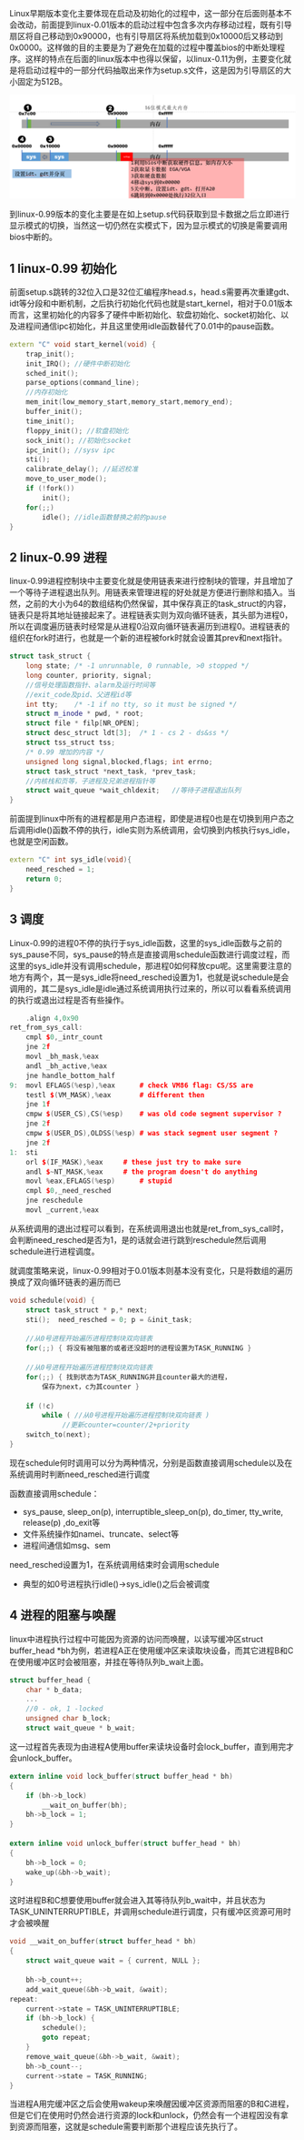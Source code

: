 Linux早期版本变化主要体现在启动及初始化的过程中，这一部分在后面则基本不会改动，前面提到linux-0.01版本的启动过程中包含多次内存移动过程，既有引导扇区将自己移动到0x90000，也有引导扇区将系统加载到0x10000后又移动到0x0000。这样做的目的主要是为了避免在加载的过程中覆盖bios的中断处理程序。这样的特点在后面的linux版本中也得以保留，以linux-0.11为例，主要变化就是将启动过程中的一部分代码抽取出来作为setup.s文件，这是因为引导扇区的大小固定为512B。

![](img/linux-0.x-boot.png)

到linux-0.99版本的变化主要是在如上setup.s代码获取到显卡数据之后立即进行显示模式的切换，当然这一切仍然在实模式下，因为显示模式的切换是需要调用bios中断的。

## 1 linux-0.99 初始化
前面setup.s跳转的32位入口是32位汇编程序head.s，head.s需要再次重建gdt、idt等分段和中断机制，之后执行初始化代码也就是start_kernel，相对于0.01版本而言，这里初始化的内容多了硬件中断初始化、软盘初始化、socket初始化、以及进程间通信ipc初始化，并且这里使用idle函数替代了0.01中的pause函数。
```c++
extern "C" void start_kernel(void) {
	trap_init();
	init_IRQ(); //硬件中断初始化
	sched_init();
	parse_options(command_line);
	//内存初始化
	mem_init(low_memory_start,memory_start,memory_end);
	buffer_init();
	time_init();
	floppy_init(); //软盘初始化
	sock_init(); //初始化socket
	ipc_init(); //sysv ipc
	sti();
	calibrate_delay(); //延迟校准
	move_to_user_mode();
	if (!fork())		
		init();
	for(;;)
		idle(); //idle函数替换之前的pause
}
```

## 2 linux-0.99 进程
linux-0.99进程控制块中主要变化就是使用链表来进行控制块的管理，并且增加了一个等待子进程退出队列。用链表来管理进程的好处就是方便进行删除和插入。当然，之前的大小为64的数组结构仍然保留，其中保存真正的task_struct的内容，链表只是将其地址链接起来了。进程链表实则为双向循环链表，其头部为进程0，所以在调度遍历链表时经常是从进程0沿双向循环链表遍历到进程0。进程链表的组织在fork时进行，也就是一个新的进程被fork时就会设置其prev和next指针。
```c++
struct task_struct {
	long state;	/* -1 unrunnable, 0 runnable, >0 stopped */
	long counter, priority, signal;
	//信号处理函数指针、alarm及运行时间等
	//exit_code及pid、父进程id等
	int tty;	/* -1 if no tty, so it must be signed */
	struct m_inode * pwd, * root;
	struct file * filp[NR_OPEN];
	struct desc_struct ldt[3];	/* 1 - cs 2 - ds&ss */
	struct tss_struct tss;
	/* 0.99 增加的内容 */
	unsigned long signal,blocked,flags;	int errno;
	struct task_struct *next_task, *prev_task;	
	//内核栈和页等，子进程及兄弟进程指针等
	struct wait_queue *wait_chldexit;	//等待子进程退出队列
}
```
前面提到linux中所有的进程都是用户态进程，即使是进程0也是在切换到用户态之后调用idle()函数不停的执行，idle实则为系统调用，会切换到内核执行sys_idle，也就是空闲函数。

```c++
extern "C" int sys_idle(void){
	need_resched = 1;	
	return 0;
}
```

## 3 调度
Linux-0.99的进程0不停的执行于sys_idle函数，这里的sys_idle函数与之前的sys_pause不同，sys_pause的特点是直接调用schedule函数进行调度过程，而这里的sys_idle并没有调用schedule，那进程0如何释放cpu呢。这里需要注意的地方有两个，其一是sys_idle将need_resched设置为1，也就是说schedule是会调用的，其二是sys_idle是idle通过系统调用执行过来的，所以可以看看系统调用的执行或退出过程是否有些操作。

```c++
	.align 4,0x90
ret_from_sys_call:
	cmpl $0,_intr_count
	jne 2f
	movl _bh_mask,%eax
	andl _bh_active,%eax
	jne handle_bottom_half
9:	movl EFLAGS(%esp),%eax		# check VM86 flag: CS/SS are
	testl $(VM_MASK),%eax		# different then
	jne 1f
	cmpw $(USER_CS),CS(%esp)	# was old code segment supervisor ?
	jne 2f
	cmpw $(USER_DS),OLDSS(%esp)	# was stack segment user segment ?
	jne 2f
1:	sti
	orl $(IF_MASK),%eax		# these just try to make sure
	andl $~NT_MASK,%eax		# the program doesn't do anything
	movl %eax,EFLAGS(%esp)		# stupid
	cmpl $0,_need_resched
	jne reschedule
	movl _current,%eax
```

从系统调用的退出过程可以看到，在系统调用退出也就是ret_from_sys_call时，会判断need_resched是否为1，是的话就会进行跳到reschedule然后调用schedule进行进程调度。

就调度策略来说，linux-0.99相对于0.01版本则基本没有变化，只是将数组的遍历换成了双向循环链表的遍历而已

```c++
void schedule(void) {
	struct task_struct * p,* next;	
	sti();	need_resched = 0; p = &init_task;

	//从0号进程开始遍历进程控制块双向链表
	for(;;) { 将没有被阻塞的或者还没超时的进程设置为TASK_RUNNING }

	//从0号进程开始遍历进程控制块双向链表
	for(;;) { 找到状态为TASK_RUNNING并且counter最大的进程，
		保存为next，c为其counter }

	if (!c) 	
		while ( //从0号进程开始遍历进程控制块双向链表 )			
			 //更新counter=counter/2+priority 	
	switch_to(next); 
}
```
现在schedule何时调用可以分为两种情况，分别是函数直接调用schedule以及在系统调用时判断need_resched进行调度

函数直接调用schedule：
* sys_pause, sleep_on(p), interruptible_sleep_on(p), do_timer, tty_write, release(p) ,do_exit等
* 文件系统操作如namei、truncate、select等
* 进程间通信如msg、sem

need_resched设置为1，在系统调用结束时会调用schedule
* 典型的如0号进程执行idle()->sys_idle()之后会被调度

## 4 进程的阻塞与唤醒
linux中进程执行过程中可能因为资源的访问而唤醒，以读写缓冲区struct buffer_head *bh为例，若进程A正在使用缓冲区来读取块设备，而其它进程B和C在使用缓冲区时会被阻塞，并挂在等待队列b_wait上面。
```c
struct buffer_head {	
	char * b_data;	
	... 
	//0 - ok, 1 -locked 
	unsigned char b_lock;	
	struct wait_queue * b_wait;
```
这一过程首先表现为由进程A使用buffer来读块设备时会lock_buffer，直到用完才会unlock_buffer。

```c
extern inline void lock_buffer(struct buffer_head * bh)
{
	if (bh->b_lock)
		__wait_on_buffer(bh);
	bh->b_lock = 1;
}

extern inline void unlock_buffer(struct buffer_head * bh)
{
	bh->b_lock = 0;
	wake_up(&bh->b_wait);
}
```
这时进程B和C想要使用buffer就会进入其等待队列b_wait中，并且状态为TASK_UNINTERRUPTIBLE，并调用schedule进行调度，只有缓冲区资源可用时才会被唤醒
```c
void __wait_on_buffer(struct buffer_head * bh)
{
	struct wait_queue wait = { current, NULL };

	bh->b_count++;
	add_wait_queue(&bh->b_wait, &wait);
repeat:
	current->state = TASK_UNINTERRUPTIBLE;
	if (bh->b_lock) {
		schedule();
		goto repeat;
	}
	remove_wait_queue(&bh->b_wait, &wait);
	bh->b_count--;
	current->state = TASK_RUNNING;
}
```
当进程A用完缓冲区之后会使用wakeup来唤醒因缓冲区资源而阻塞的B和C进程，但是它们在使用时仍然会进行资源的lock和unlock，仍然会有一个进程因没有拿到资源而阻塞，这就是schedule需要判断那个进程应该先执行了。